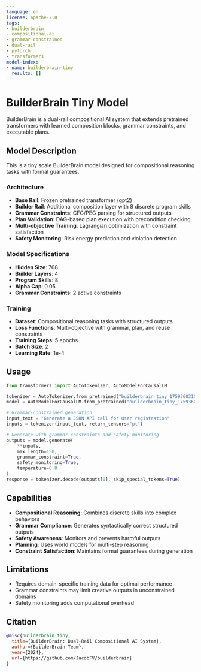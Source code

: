 ```yaml
---
language: en
license: apache-2.0
tags:
- builderbrain
- compositional-ai
- grammar-constrained
- dual-rail
- pytorch
- transformers
model-index:
- name: builderbrain-tiny
  results: []
---
```


# BuilderBrain Tiny Model

BuilderBrain is a dual-rail compositional AI system that extends pretrained transformers with learned composition blocks, grammar constraints, and executable plans.

## Model Description

This is a tiny scale BuilderBrain model designed for compositional reasoning tasks with formal guarantees.

### Architecture

- **Base Rail**: Frozen pretrained transformer (gpt2)
- **Builder Rail**: Additional composition layer with 8 discrete program skills
- **Grammar Constraints**: CFG/PEG parsing for structured outputs
- **Plan Validation**: DAG-based plan execution with precondition checking
- **Multi-objective Training**: Lagrangian optimization with constraint satisfaction
- **Safety Monitoring**: Risk energy prediction and violation detection

### Model Specifications

- **Hidden Size**: 768
- **Builder Layers**: 4
- **Program Skills**: 8
- **Alpha Cap**: 0.05
- **Grammar Constraints**: 2 active constraints

### Training

- **Dataset**: Compositional reasoning tasks with structured outputs
- **Loss Functions**: Multi-objective with grammar, plan, and reuse constraints
- **Training Steps**: 5 epochs
- **Batch Size**: 2
- **Learning Rate**: 1e-4

## Usage

```python
from transformers import AutoTokenizer, AutoModelForCausalLM

tokenizer = AutoTokenizer.from_pretrained("builderbrain_tiny_1759360310")
model = AutoModelForCausalLM.from_pretrained("builderbrain_tiny_1759360310")

# Grammar-constrained generation
input_text = "Generate a JSON API call for user registration"
inputs = tokenizer(input_text, return_tensors="pt")

# Generate with grammar constraints and safety monitoring
outputs = model.generate(
    **inputs,
    max_length=150,
    grammar_constraint=True,
    safety_monitoring=True,
    temperature=0.8
)
response = tokenizer.decode(outputs[0], skip_special_tokens=True)
```

## Capabilities

- **Compositional Reasoning**: Combines discrete skills into complex behaviors
- **Grammar Compliance**: Generates syntactically correct structured outputs
- **Safety Awareness**: Monitors and prevents harmful outputs
- **Planning**: Uses world models for multi-step reasoning
- **Constraint Satisfaction**: Maintains formal guarantees during generation

## Limitations

- Requires domain-specific training data for optimal performance
- Grammar constraints may limit creative outputs in unconstrained domains
- Safety monitoring adds computational overhead

## Citation

```bibtex
@misc{builderbrain_tiny,
  title={BuilderBrain: Dual-Rail Compositional AI System},
  author={BuilderBrain Team},
  year={2024},
  url={https://github.com/JacobFV/builderbrain}
}
```
